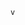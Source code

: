                       v
 
                                                                                                                                                                                                                      
    
